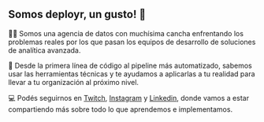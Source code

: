 ## Somos deployr, un gusto! 👋

🙋‍♀️ Somos una agencia de datos con muchísima cancha enfrentando los problemas reales por los que pasan los equipos de desarrollo de soluciones de analítica avanzada.

🌈 Desde la primera línea de código al pipeline más automatizado, sabemos usar las herramientas técnicas y te ayudamos a aplicarlas a tu realidad para llevar a tu organización al próximo nivel.

💻 Podés seguirnos en [Twitch](https://www.twitch.tv/deployr), [Instagram](https://www.instagram.com/deployr.ai/) y [Linkedin](https://www.linkedin.com/company/deployrai/), donde vamos a estar compartiendo más sobre todo lo que aprendemos e implementamos.


